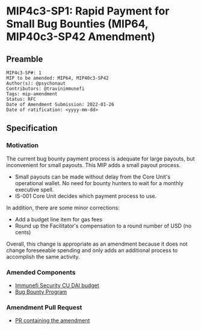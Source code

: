 # MIP4c3-SP1: Rapid Payment for Small Bug Bounties (MIP64, MIP40c3-SP42 Amendment)

## Preamble

```
MIP4c3-SP#: 1
MIP to be amended: MIP64, MIP40c3-SP42
Author(s): @psychonaut
Contributors: @travinimmunefi
Tags: mip-amendment
Status: RFC
Date of Amendment Submission: 2022-01-26
Date of ratification: <yyyy-mm-dd>
```
## Specification

### Motivation

The current bug bounty payment process is adequate for large payouts, but inconvenient for small payouts. This MIP adds a small payout process.

- Small payouts can be made without delay from the Core Unit's operational wallet. No need for bounty hunters to wait for a monthly executive spell.
- IS-001 Core Unit decides which payment process to use.

In addition, there are some minor corrections:

- Add a budget line item for gas fees
- Round up the Facilitator's compensation to a round number of USD (no cents)

Overall, this change is appropriate as an amendment because it does not change foreseeable spending and only adds an additional process to accomplish the same activity.

### Amended Components

- [Immunefi Security CU DAI budget](https://mips.makerdao.com/mips/details/MIP40c3SP42)
- [Bug Bounty Program](https://mips.makerdao.com/mips/details/MIP64)

### Amendment Pull Request

- [PR containing the amendment](https://github.com/makerdao/mips/pull/463)
